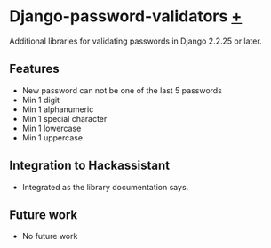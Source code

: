 # Django-password-validators [+](https://pypi.org/project/django-password-validators/)

Additional libraries for validating passwords in Django 2.2.25 or later.

## Features

- New password can not be one of the last 5 passwords
- Min 1 digit
- Min 1 alphanumeric
- Min 1 special character
- Min 1 lowercase
- Min 1 uppercase

## Integration to Hackassistant

- Integrated as the library documentation says.

## Future work

- No future work
